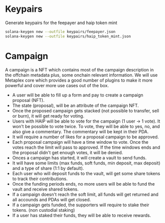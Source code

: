 # Keypairs

Generate keypairs for the feepayer and haip token mint

```bash
solana-keygen new --outfile keypairs/feepayer.json
solana-keygen new --outfile keypairs/haip_token_mint.json
```

# Campaign

A campaign is a NFT which contains most of the campaign description in the offchain metadata plus, some onchain relevant information. We will use Metaplex core which provides a good number of plugins to make it more powerful and cover more use cases out of the box.

* A user will be able to fill up a form and pay to create a campaign proposal (NFT). 
* The state (proposal), will be an attribute of the campaign NFT.
* Once the proposed campaign gets stacked (not possible to transfer, sell or burn), it will get ready for voting.
* Users with HAIP will be able to vote for the campaign (1 user -> 1 vote). It won't be possible to vote twice. To vote, they will be able to yes, no, and also give a commentary. The commentary will be kept in their PDA.
* It will require a number of likes for a proposal campaign to be approved.
* Each proposal campaign will have a time window to vote. Once the votes reach the limit will pass to approved. If the time windows ends and the proposal didn't get enough votes, it will be denied. 
* Onces a campaign has started, it will create a vault to send funds. 
* It will have some limits (max funds, soft funds, min deposit, max deposit) and a type of share (1:1 by default).
* Each user who will deposit funds to the vault, will get some share tokens to track their contributions.
* Once the funding periods ends, no more users will be able to fund the vault and receive shared tokens.
* If a campaign doesn't reach the soft limit, all funds will get returned and all accounds and PDAs will get closed.
* If a campaign gets funded, the supporters will require to stake their tokens. (non custodial staking)
* If a user has staked their funds, they will be able to receive rewards.




